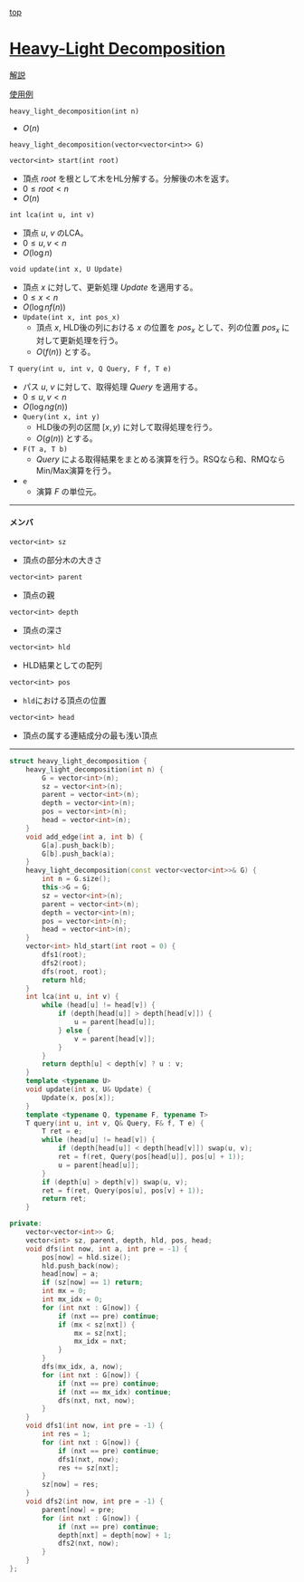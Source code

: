 [top](../../README.md)

# [Heavy-Light Decomposition](./hld.cpp)

[解説](https://hcpc-hokudai.github.io/archive/graph_tree_001.pdf)

[使用例](https://atcoder.jp/contests/abc294/submissions/46419196)

`heavy_light_decomposition(int n)`
- $O(n)$

`heavy_light_decomposition(vector<vector<int>> G)`



`vector<int> start(int root)`
- 頂点 $root$ を根として木をHL分解する。分解後の木を返す。
- $0\le root<n$
- $O(n)$


`int lca(int u, int v)`
- 頂点 $u$, $v$ のLCA。
- $0\le u, v < n$
- $O(\log{n})$

`void update(int x, U Update)`
- 頂点 $x$ に対して、更新処理 $Update$ を適用する。
- $0\le x < n$
- $O(\log{n}f(n))$
- `Update(int x, int pos_x)`
	- 頂点 $x$, HLD後の列における $x$ の位置を $pos_x$ として、列の位置 $pos_x$ に対して更新処理を行う。
	- $O(f(n))$ とする。

`T query(int u, int v, Q Query, F f, T e)`
- パス $u$, $v$ に対して、取得処理 $Query$ を適用する。
- $0\le u, v < n$
- $O(\log{n}g(n))$
- `Query(int x, int y)`
	- HLD後の列の区間 $[x, y)$ に対して取得処理を行う。
	- $O(g(n))$ とする。
- `F(T a, T b)`
	- $Query$ による取得結果をまとめる演算を行う。RSQなら和、RMQならMin/Max演算を行う。
- `e`
	- 演算 $F$ の単位元。

---

#### メンバ
`vector<int> sz`
- 頂点の部分木の大きさ

`vector<int> parent`
- 頂点の親

`vector<int> depth`
- 頂点の深さ

`vector<int> hld`
- HLD結果としての配列

`vector<int> pos`
- `hld`における頂点の位置

`vector<int> head`
- 頂点の属する連結成分の最も浅い頂点

---

```cpp
struct heavy_light_decomposition {
    heavy_light_decomposition(int n) {
        G = vector<int>(n);
        sz = vector<int>(n);
        parent = vector<int>(n);
        depth = vector<int>(n);
        pos = vector<int>(n);
        head = vector<int>(n);
    }
    void add_edge(int a, int b) {
        G[a].push_back(b);
        G[b].push_back(a);
    }
    heavy_light_decomposition(const vector<vector<int>>& G) {
        int n = G.size();
        this->G = G;
        sz = vector<int>(n);
        parent = vector<int>(n);
        depth = vector<int>(n);
        pos = vector<int>(n);
        head = vector<int>(n);
    }
    vector<int> hld_start(int root = 0) {
        dfs1(root);
        dfs2(root);
        dfs(root, root);
        return hld;
    }
    int lca(int u, int v) {
        while (head[u] != head[v]) {
            if (depth[head[u]] > depth[head[v]]) {
                u = parent[head[u]];
            } else {
                v = parent[head[v]];
            }
        }
        return depth[u] < depth[v] ? u : v;
    }
    template <typename U>
    void update(int x, U& Update) {
        Update(x, pos[x]);
    }
    template <typename Q, typename F, typename T>
    T query(int u, int v, Q& Query, F& f, T e) {
        T ret = e;
        while (head[u] != head[v]) {
            if (depth[head[u]] < depth[head[v]]) swap(u, v);
            ret = f(ret, Query(pos[head[u]], pos[u] + 1));
            u = parent[head[u]];
        }
        if (depth[u] > depth[v]) swap(u, v);
        ret = f(ret, Query(pos[u], pos[v] + 1));
        return ret;
    }

private:
    vector<vector<int>> G;
    vector<int> sz, parent, depth, hld, pos, head;
    void dfs(int now, int a, int pre = -1) {
        pos[now] = hld.size();
        hld.push_back(now);
        head[now] = a;
        if (sz[now] == 1) return;
        int mx = 0;
        int mx_idx = 0;
        for (int nxt : G[now]) {
            if (nxt == pre) continue;
            if (mx < sz[nxt]) {
                mx = sz[nxt];
                mx_idx = nxt;
            }
        }
        dfs(mx_idx, a, now);
        for (int nxt : G[now]) {
            if (nxt == pre) continue;
            if (nxt == mx_idx) continue;
            dfs(nxt, nxt, now);
        }
    }
    void dfs1(int now, int pre = -1) {
        int res = 1;
        for (int nxt : G[now]) {
            if (nxt == pre) continue;
            dfs1(nxt, now);
            res += sz[nxt];
        }
        sz[now] = res;
    }
    void dfs2(int now, int pre = -1) {
        parent[now] = pre;
        for (int nxt : G[now]) {
            if (nxt == pre) continue;
            depth[nxt] = depth[now] + 1;
            dfs2(nxt, now);
        }
    }
};

```
